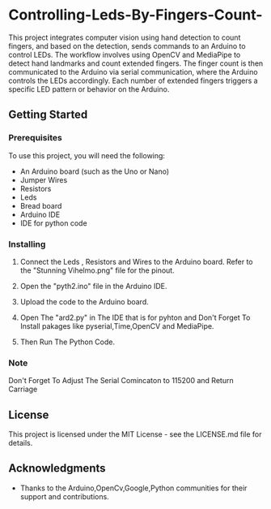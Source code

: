 # Controlling-Leds-By-Fingers-Count-
This project integrates computer vision using hand detection to count fingers, and based on the detection, sends commands to an Arduino to control LEDs. The workflow involves using OpenCV and MediaPipe to detect hand landmarks and count extended fingers. The finger count is then communicated to the Arduino via serial communication, where the Arduino controls the LEDs accordingly. Each number of extended fingers triggers a specific LED pattern or behavior on the Arduino.
## Getting Started

### Prerequisites 
To use this project, you will need the following:


  - An Arduino board (such as the Uno or Nano)
  - Jumper Wires
  - Resistors
  - Leds
  - Bread board 
  - Arduino IDE 
  - IDE for python code
### Installing

1. Connect the Leds , Resistors  and Wires  to the Arduino board. Refer to the   "Stunning Vihelmo.png" file for the pinout.

2. Open the "pyth2.ino" file in the Arduino IDE.

3. Upload the code to the Arduino board.

4. Open The "ard2.py" in The  IDE that is for pyhton and Don't Forget To Install pakages like pyserial,Time,OpenCV and MediaPipe.

5. Then Run The Python Code.

### Note
Don't Forget To Adjust The  Serial Comincaton to 115200 and Return Carriage 



## License

This project is licensed under the MIT License - see the LICENSE.md file for details.

## Acknowledgments
- Thanks to the Arduino,OpenCv,Google,Python communities for their support and contributions.
